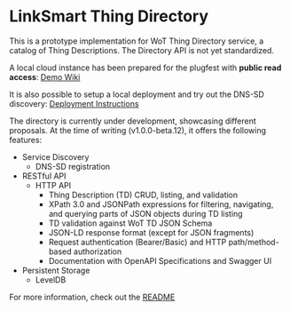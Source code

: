 # LinkSmart Thing Directory
This is a prototype implementation for WoT Thing Directory service, a catalog of Thing Descriptions. The Directory API is not yet standardized.

A local cloud instance has been prepared for the plugfest with **public read access**: [Demo Wiki](https://github.com/linksmart/thing-directory/wiki/Demo)

It is also possible to setup a local deployment and try out the DNS-SD discovery: [Deployment Instructions](https://github.com/linksmart/thing-directory/wiki/Deployment)

The directory is currently under development, showcasing different proposals. At the time of writing (v1.0.0-beta.12), it offers the following features:

* Service Discovery
  * DNS-SD registration
* RESTful API
  * HTTP API
    * Thing Description (TD) CRUD, listing, and validation
    * XPath 3.0 and JSONPath expressions for filtering, navigating, and querying parts of JSON objects during TD listing
    * TD validation against WoT TD JSON Schema 
    * JSON-LD response format (except for JSON fragments)
    * Request authentication (Bearer/Basic) and HTTP path/method-based authorization
    * Documentation with OpenAPI Specifications and Swagger UI
* Persistent Storage
  * LevelDB 

For more information, check out the [README](https://github.com/linksmart/thing-directory/blob/master/README.md)